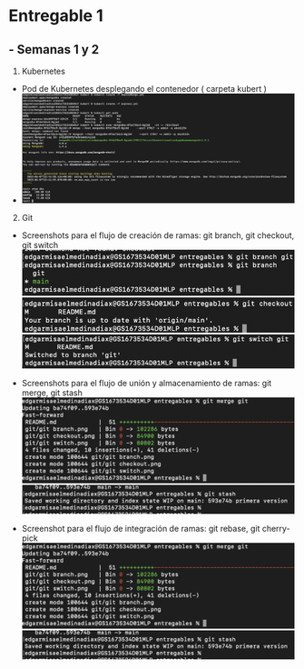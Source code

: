 # Entregable 1

## - Semanas 1 y 2

1) Kubernetes
  - Pod de Kubernetes desplegando el contenedor ( carpeta kubert )
  - ![alt text](https://github.com/Sigma246/entregables/blob/main/kubert/kubert.png?raw=true)


2) Git

  - Screenshots para el flujo de creación de ramas: git branch, git checkout, git switch
   ![alt text](https://github.com/Sigma246/entregables/blob/git/git/git%20branch.png?raw=true)
   ![alt text](https://github.com/Sigma246/entregables/blob/git/git/git%20checkout.png?raw=true)
   ![alt text](https://github.com/Sigma246/entregables/blob/git/git/git%20switch.png?raw=true)


  - Screenshots para el flujo de unión y almacenamiento de ramas: git merge, git stash
   ![alt text](https://github.com/Sigma246/entregables/blob/main/git/git%20merge.png?raw=true)
   ![alt text](https://github.com/Sigma246/entregables/blob/main/git/git%20stash.png?raw=true)


  - Screenshot para el flujo de integración de ramas: git rebase, git cherry-pick
   ![alt text](https://github.com/Sigma246/entregables/blob/main/git/git%20merge.png?raw=true)
   ![alt text](https://github.com/Sigma246/entregables/blob/main/git/git%20stash.png?raw=true)
